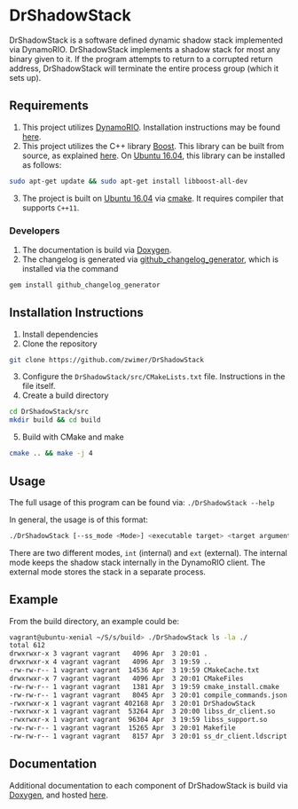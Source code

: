 # DrShadowStack

DrShadowStack is a software defined dynamic shadow stack implemented via DynamoRIO. DrShadowStack implements a shadow stack for most any binary given to it. If the program attempts to return to a corrupted return address, DrShadowStack will terminate the entire process group (which it sets up).

## Requirements

1. This project utilizes [DynamoRIO](https://github.com/DynamoRIO/dynamorio). Installation instructions may be found [here](https://github.com/DynamoRIO/dynamorio/wiki/How-To-Build).
2. This project utilizes the C++ library [Boost](https://boost.org). This library can be built from source, as explained [here](https://www.boost.org/doc/libs/1_66_0/more/getting_started/unix-variants.html). On [Ubuntu 16.04](http://releases.ubuntu.com/16.04.4/), this library can be installed as follows:
```bash
sudo apt-get update && sudo apt-get install libboost-all-dev
```
3. The project is built on [Ubuntu 16.04](http://releases.ubuntu.com/16.04.4/) via [cmake](https://cmake.org/). It requires compiler that supports `C++11`.

### Developers

1. The documentation is build via [Doxygen](http://www.stack.nl/~dimitri/doxygen/).
2. The changelog is generated via [github\_changelog\_generator](https://github.com/skywinder/github-changelog-generator), which is installed via the command 
```bash
gem install github_changelog_generator
```

## Installation Instructions

1. Install dependencies
2. Clone the repository
```bash
git clone https://github.com/zwimer/DrShadowStack
```
3. Configure the `DrShadowStack/src/CMakeLists.txt` file. Instructions in the file itself.
4. Create a build directory
```bash
cd DrShadowStack/src
mkdir build && cd build
```
5. Build with CMake and make
```bash
cmake .. && make -j 4
```

## Usage

The full usage of this program can be found via: `./DrShadowStack --help`

In general, the usage is of this format: 
```bash
./DrShadowStack [--ss_mode <Mode>] <executable target> <target arguments>
```

There are two different modes, `int` (internal) and `ext` (external). The internal mode keeps the shadow stack internally in the DynamoRIO client. The external mode stores the stack in a separate process.

## Example

From the build directory, an example could be:
```bash
vagrant@ubuntu-xenial ~/S/s/build> ./DrShadowStack ls -la ./
total 612
drwxrwxr-x 3 vagrant vagrant   4096 Apr  3 20:01 .
drwxrwxr-x 4 vagrant vagrant   4096 Apr  3 19:59 ..
-rw-rw-r-- 1 vagrant vagrant  14536 Apr  3 19:59 CMakeCache.txt
drwxrwxr-x 7 vagrant vagrant   4096 Apr  3 20:01 CMakeFiles
-rw-rw-r-- 1 vagrant vagrant   1381 Apr  3 19:59 cmake_install.cmake
-rw-rw-r-- 1 vagrant vagrant   8045 Apr  3 20:01 compile_commands.json
-rwxrwxr-x 1 vagrant vagrant 402168 Apr  3 20:01 DrShadowStack
-rwxrwxr-x 1 vagrant vagrant  53264 Apr  3 20:00 libss_dr_client.so
-rwxrwxr-x 1 vagrant vagrant  96304 Apr  3 19:59 libss_support.so
-rw-rw-r-- 1 vagrant vagrant  15265 Apr  3 20:01 Makefile
-rw-rw-r-- 1 vagrant vagrant   8157 Apr  3 20:01 ss_dr_client.ldscript
```

## Documentation

Additional documentation to each component of DrShadowStack is build via [Doxygen](http://www.stack.nl/~dimitri/doxygen/), and hosted [here](https://zwimer.com/DrShadowStack).
